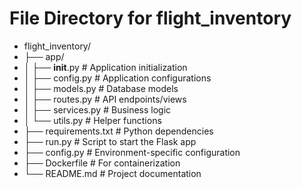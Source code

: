 # File Directory for flight_inventory

- flight_inventory/
- ├── app/
- │   ├── __init__.py   # Application initialization
- │   ├── config.py     # Application configurations
- │   ├── models.py     # Database models 
- │   ├── routes.py     # API endpoints/views
- │   ├── services.py   # Business logic
- │   └── utils.py      # Helper functions 
- ├── requirements.txt  # Python dependencies
- ├── run.py            # Script to start the Flask app
- ├── config.py         # Environment-specific configuration
- ├── Dockerfile        # For containerization
- └── README.md         # Project documentation